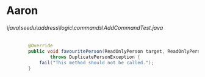 # Aaron
###### \java\seedu\address\logic\commands\AddCommandTest.java
``` java
        @Override
        public void favouritePerson(ReadOnlyPerson target, ReadOnlyPerson favouritedPerson)
                throws DuplicatePersonException {
            fail("This method should not be called.");
        }
```
